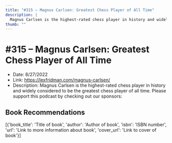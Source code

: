 ```yaml
---
title: "#315 – Magnus Carlsen: Greatest Chess Player of All Time"
description: |
  Magnus Carlsen is the highest-rated chess player in history and widely considered to be the greatest chess player of all time. Please support this podcast by checking out our sponsors:"
thumb: ""
---
```


# #315 – Magnus Carlsen: Greatest Chess Player of All Time

  - Date: 8/27/2022
  - Link: https://lexfridman.com/magnus-carlsen/
  - Description: Magnus Carlsen is the highest-rated chess player in history and widely considered to be the greatest chess player of all time. Please support this podcast by checking out our sponsors:

## Book Recommendations

[{'book_title': 'Title of book', 'author': 'Author of book', 'isbn': 'ISBN number', 'url': 'Link to more information about book', 'cover_url': 'Link to cover of book'}]